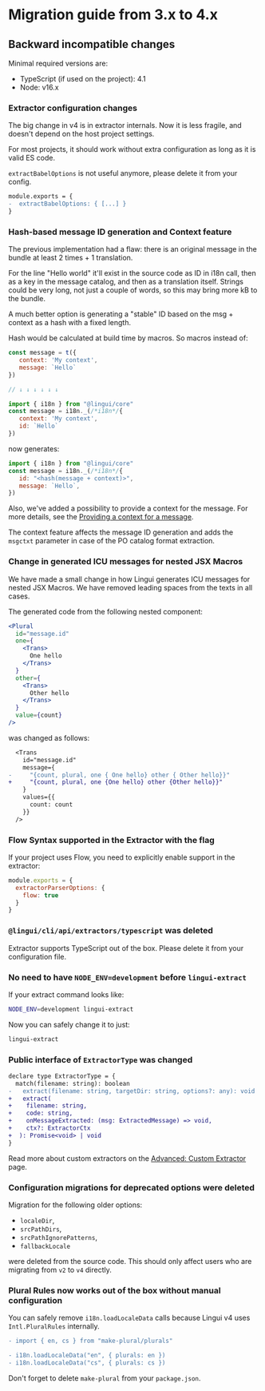 # Migration guide from 3.x to 4.x

## Backward incompatible changes

Minimal required versions are:

- TypeScript (if used on the project): 4.1
- Node: v16.x

### Extractor configuration changes

The big change in v4 is in extractor internals. Now it is less fragile, and doesn't depend on the host project settings.

For most projects, it should work without extra configuration as long as it is valid ES code.

`extractBabelOptions` is not useful anymore, please delete it from your config.

```diff title="lingui.config.js"
module.exports = {
-  extractBabelOptions: { [...] }
}
```

### Hash-based message ID generation and Context feature

The previous implementation had a flaw: there is an original message in the bundle at least 2 times + 1 translation.

For the line "Hello world" it'll exist in the source code as ID in i18n call, then as a key in the message catalog, and then as a translation itself. Strings could be very long, not just a couple of words, so this may bring more kB to the bundle.

A much better option is generating a "stable" ID based on the msg + context as a hash with a fixed length.

Hash would be calculated at build time by macros. So macros instead of:

```js
const message = t({
   context: 'My context',
   message: `Hello`
})

// ↓ ↓ ↓ ↓ ↓ ↓

import { i18n } from "@lingui/core"
const message = i18n._(/*i18n*/{
   context: 'My context',
   id: `Hello`
})
```

now generates:

```js
import { i18n } from "@lingui/core"
const message = i18n._(/*i18n*/{
   id: "<hash(message + context)>",
   message: `Hello`,
})
```

Also, we've added a possibility to provide a context for the message. For more details, see the [Providing a context for a message](/docs/tutorials/react-patterns.md#providing-a-context-for-a-message).

The context feature affects the message ID generation and adds the `msgctxt` parameter in case of the PO catalog format extraction.

### Change in generated ICU messages for nested JSX Macros

We have made a small change in how Lingui generates ICU messages for nested JSX Macros. We have removed leading spaces from the texts in all cases.

The generated code from the following nested component:
``` jsx
<Plural
  id="message.id"
  one={
    <Trans>
      One hello
    </Trans>
  }
  other={
    <Trans>
      Other hello
    </Trans>
  }
  value={count}
/>
```

was changed as follows:
``` diff
  <Trans
    id="message.id"
    message={
-     "{count, plural, one { One hello} other { Other hello}}"
+     "{count, plural, one {One hello} other {Other hello}}"
    }
    values={{
      count: count
    }}
  />
```

### Flow Syntax supported in the Extractor with the flag

If your project uses Flow, you need to explicitly enable support in the extractor:

```js title="lingui.config.js"
module.exports = {
  extractorParserOptions: {
    flow: true
  }
}
```

### `@lingui/cli/api/extractors/typescript` was deleted

Extractor supports TypeScript out of the box. Please delete it from your configuration file.

### No need to have `NODE_ENV=development` before `lingui-extract`

If your extract command looks like:

```bash
NODE_ENV=development lingui-extract
```

Now you can safely change it to just:

```bash
lingui-extract
```

### Public interface of `ExtractorType` was changed

```diff
declare type ExtractorType = {
  match(filename: string): boolean
-   extract(filename: string, targetDir: string, options?: any): void
+   extract(
+    filename: string,
+    code: string,
+    onMessageExtracted: (msg: ExtractedMessage) => void,
+    ctx?: ExtractorCtx
+  ): Promise<void> | void
}
```

Read more about custom extractors on the [Advanced: Custom Extractor](/guides/custom-extractor) page.

### Configuration migrations for deprecated options were deleted

Migration for the following older options:
- `localeDir`,
- `srcPathDirs`,
- `srcPathIgnorePatterns`,
- `fallbackLocale`

were deleted from the source code. This should only affect users who are migrating from `v2` to `v4` directly.

### Plural Rules now works out of the box without manual configuration

You can safely remove `i18n.loadLocaleData` calls because Lingui v4 uses `Intl.PluralRules` internally.

```diff
- import { en, cs } from "make-plural/plurals"

- i18n.loadLocaleData("en", { plurals: en })
- i18n.loadLocaleData("cs", { plurals: cs })
```

Don't forget to delete `make-plural` from your `package.json`.
